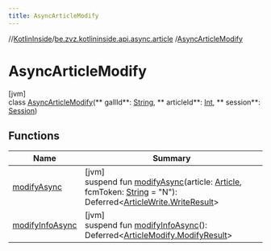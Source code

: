 ```yaml
---
title: AsyncArticleModify
---
```

//[KotlinInside](../../../index.html)/[be.zvz.kotlininside.api.async.article](../index.html)
/[AsyncArticleModify](index.html)

# AsyncArticleModify

[jvm]\
class [AsyncArticleModify](index.html)(**
gallId**: [String](https://kotlinlang.org/api/latest/jvm/stdlib/kotlin/-string/index.html), **
articleId**: [Int](https://kotlinlang.org/api/latest/jvm/stdlib/kotlin/-int/index.html), **
session**: [Session](../../be.zvz.kotlininside.session/-session/index.html))

## Functions

| Name | Summary |
|---|---|
| [modifyAsync](modify-async.html) | [jvm]<br>suspend fun [modifyAsync](modify-async.html)(article: [Article](../../be.zvz.kotlininside.api.type/-article/index.html), fcmToken: [String](https://kotlinlang.org/api/latest/jvm/stdlib/kotlin/-string/index.html) = "N"): Deferred<[ArticleWrite.WriteResult](../../be.zvz.kotlininside.api.article/-article-write/-write-result/index.html)> |
| [modifyInfoAsync](modify-info-async.html) | [jvm]<br>suspend fun [modifyInfoAsync](modify-info-async.html)(): Deferred<[ArticleModify.ModifyResult](../../be.zvz.kotlininside.api.article/-article-modify/-modify-result/index.html)> |

